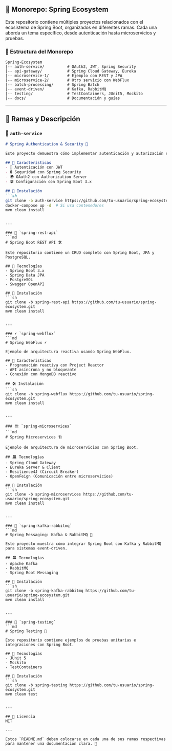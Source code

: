 
## 📌 Monorepo: Spring Ecosystem

Este repositorio contiene múltiples proyectos relacionados con el ecosistema de Spring Boot, organizados en diferentes ramas. Cada una aborda un tema específico, desde autenticación hasta microservicios y pruebas.

### 📂 Estructura del Monorepo
```
Spring-Ecosystem
|-- auth-service/          # OAuth2, JWT, Spring Security
|-- api-gateway/           # Spring Cloud Gateway, Eureka
|-- microservice-1/        # Ejemplo con REST y JPA
|-- microservice-2/        # Otro servicio con WebFlux
|-- batch-processing/      # Spring Batch
|-- event-driven/          # Kafka, RabbitMQ
|-- testing/               # TestContainers, JUnit5, Mockito
|-- docs/                  # Documentación y guías
```

---

## 📂 Ramas y Descripción

### 🔐 `auth-service`
```md
# Spring Authentication & Security 🔐

Este proyecto demuestra cómo implementar autenticación y autorización en aplicaciones Spring Boot. Incluye JWT, OAuth2 y Spring Security.

## 📌 Características
- 🔑 Autenticación con JWT
- 🔒 Seguridad con Spring Security
- 🌍 OAuth2 con Authorization Server
- 🛠 Configuración con Spring Boot 3.x

## 🚀 Instalación
```sh
git clone -b auth-service https://github.com/tu-usuario/spring-ecosystem.git
docker-compose up -d  # Si usa contenedores
mvn clean install
```
```

---

### 📂 `spring-rest-api`
```md
# Spring Boot REST API 🛠️

Este repositorio contiene un CRUD completo con Spring Boot, JPA y PostgreSQL.

## 📌 Tecnologías
- Spring Boot 3.x
- Spring Data JPA
- PostgreSQL
- Swagger OpenAPI

## 🚀 Instalación
```sh
git clone -b spring-rest-api https://github.com/tu-usuario/spring-ecosystem.git
mvn clean install
```
```

---

### ⚡ `spring-webflux`
```md
# Spring WebFlux ⚡

Ejemplo de arquitectura reactiva usando Spring WebFlux.

## 🚀 Características
- Programación reactiva con Project Reactor
- API asíncrona y no bloqueante
- Conexión con MongoDB reactivo

## 🛠 Instalación
```sh
git clone -b spring-webflux https://github.com/tu-usuario/spring-ecosystem.git
mvn clean install
```
```

---

### 🏗️ `spring-microservices`
```md
# Spring Microservices 🏗️

Ejemplo de arquitectura de microservicios con Spring Boot.

## 🏛 Tecnologías
- Spring Cloud Gateway
- Eureka Server & Client
- Resilience4J (Circuit Breaker)
- OpenFeign (Comunicación entre microservicios)

## 🚀 Instalación
```sh
git clone -b spring-microservices https://github.com/tu-usuario/spring-ecosystem.git
mvn clean install
```
```

---

### 📩 `spring-kafka-rabbitmq`
```md
# Spring Messaging: Kafka & RabbitMQ 📩

Este proyecto muestra cómo integrar Spring Boot con Kafka y RabbitMQ para sistemas event-driven.

## 🏛 Tecnologías
- Apache Kafka
- RabbitMQ
- Spring Boot Messaging

## 🚀 Instalación
```sh
git clone -b spring-kafka-rabbitmq https://github.com/tu-usuario/spring-ecosystem.git
mvn clean install
```
```

---

### 🧪 `spring-testing`
```md
# Spring Testing 🧪

Este repositorio contiene ejemplos de pruebas unitarias e integraciones con Spring Boot.

## 🔬 Tecnologías
- JUnit 5
- Mockito
- TestContainers

## 🚀 Instalación
```sh
git clone -b spring-testing https://github.com/tu-usuario/spring-ecosystem.git
mvn clean test
```
```

---

## 📜 Licencia
MIT

---

Estos `README.md` deben colocarse en cada una de sus ramas respectivas para mantener una documentación clara. 🚀
